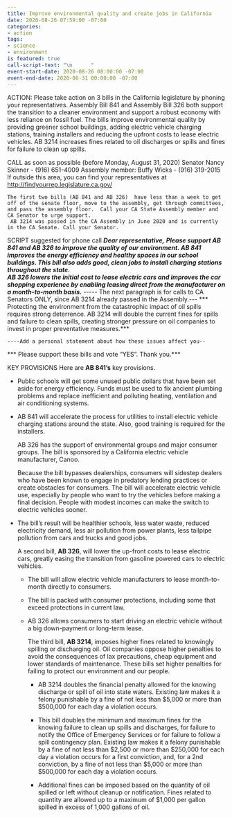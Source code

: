 ```yaml
---
title: Improve environmental quality and create jobs in California
date: 2020-08-26 07:59:00 -07:00
categories:
- action
tags:
- science
- environment
is featured: true
call-script-text: "\n      "
event-start-date: 2020-08-26 08:00:00 -07:00
event-end-date: 2020-08-31 00:00:00 -07:00
---
```


ACTION: Please take action on 3 bills in the California legislature by phoning your representatives.   Assembly Bill 841 and Assembly Bill 326  both support the transition to a cleaner environment and support a robust economy with less reliance on fossil fuel.  The bills improve environmental quality by providing greener school buildings, adding electric vehicle charging stations, training installers and reducing the upfront costs to lease electric vehicles.  AB 3214  increases fines related to oil discharges or spills and fines for failure to clean up spills.

CALL as soon as possible (before Monday, August 31, 2020)
Senator Nancy Skinner - (916) 651-4009
Assembly member: Buffy Wicks - (916) 319-2015
If outside this area, you can find your representatives at http://findyourrep.legislature.ca.gov/

    The first two bills (AB 841 and AB 326)  have less than a week to get off of the senate floor, move to the assembly, get through committees, and pass the assembly floor.  Call your CA State Assembly member and CA Senator to urge support. 
     AB 3214 was passed in the CA Assembly in June 2020 and is currently in the CA Senate. Call your Senator.

SCRIPT suggested for phone call
***Dear representative,***
***Please support AB 841 and AB 326 to improve the quality of our environment. AB 841 improves the energy efficiency and healthy spaces in our school buildings. This bill also adds good, clean jobs to install charging stations throughout the state.***\
***AB 326 lowers the initial cost to lease electric cars and improves the car shopping experience by enabling leasing direct from the manufacturer on a month-to-month basis.***
----- The next paragraph is for calls to CA Senators ONLY, since AB 3214 already passed in the Assembly.---          \*\*\* Protecting the environment from the catastrophic impact of oil spills requires strong deterrence. AB 3214 will double the current fines for spills and failure to clean spills, creating stronger pressure on oil companies to invest in proper preventative measures.\*\*\*

    ----Add a personal statement about how these issues affect you--

\*\*\*    Please support these bills and vote “YES”. Thank you.\*\*\*

KEY PROVISIONS
Here are **AB 841’s** key provisions.

* Public schools will get some unused public dollars that have been set aside for energy efficiency.  Funds must be used to fix ancient plumbing problems and replace inefficient and polluting heating, ventilation and air conditioning systems.

* AB 841 will accelerate the process for utilities to install electric vehicle charging stations around the state.  Also, good training is required for the installers.

  AB 326 has the support of environmental groups and major consumer groups.  The bill is sponsored by a California electric vehicle manufacturer, Canoo.

  Because the bill bypasses dealerships, consumers will sidestep dealers who have been known to engage in predatory lending practices or create obstacles for consumers.  The bill will accelerate electric vehicle use, especially by people who want to try the vehicles before making a final decision. People with modest incomes can make the switch to electric vehicles sooner.

* The bill’s result will be healthier schools, less water waste, reduced electricity demand, less air pollution from power plants, less tailpipe pollution from cars and trucks and good jobs.

  A second bill, **AB 326**,  will lower the up-front costs to lease electric cars, greatly easing the transition from gasoline powered cars to electric vehicles.

  * The bill will allow electric vehicle manufacturers to lease month-to-month directly to consumers.

  * The bill is packed with consumer protections, including some that exceed protections in current law.

  * AB 326 allows consumers to start driving an electric vehicle without a big down-payment or long-term lease.

    The third bill, **AB 3214**, imposes higher fines related to knowingly spilling or discharging oil. Oil companies oppose higher penalties to avoid the consequences of lax precautions, cheap equipment and lower standards of maintenance.  These bills set higher penalties for failing to protect our environment and our people.

    * AB 3214 doubles the financial penalty allowed for the knowing discharge or spill of oil into state waters.  Existing law makes it a felony punishable by a fine of not less than $5,000 or more than $500,000 for each day a violation occurs.

    * This bill doubles the minimum and maximum fines for the knowing failure to clean up spills and discharges, for failure to notify the Office of Emergency Services or for failure to follow a spill contingency plan.  Existing law makes it a felony punishable by a fine of not less than $2,500 or more than $250,000 for each day a violation occurs for a first conviction, and, for a 2nd conviction, by a fine of not less than $5,000 or more than $500,000 for each day a violation occurs.

    * Additional fines can be imposed based on the quantity of oil spilled or left without cleanup or notification. Fines related to quantity are allowed up to a maximum of $1,000 per gallon spilled in excess of 1,000 gallons of oil.